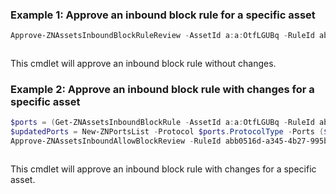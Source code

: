 ### Example 1: Approve an inbound block rule for a specific asset
```powershell
Approve-ZNAssetsInboundBlockRuleReview -AssetId a:a:OtfLGUBq -RuleId abb0516d-a345-4b27-995b-74c772791cc9
```

```output

```

This cmdlet will approve an inbound block rule without changes.

### Example 2: Approve an inbound block rule with changes for a specific asset
```powershell
$ports = (Get-ZNAssetsInboundBlockRule -AssetId a:a:OtfLGUBq -RuleId abb0516d-a345-4b27-995b-74c772791cc9).ItemPortsList
$updatedPorts = New-ZNPortsList -Protocol $ports.ProtocolType -Ports ($ports.Ports+,"1234")
Approve-ZNAssetsInboundAllowBlockReview -RuleId abb0516d-a345-4b27-995b-74c772791cc9 -Reason MissingPortOrProcess -PortsList $updatedPorts
```

```output

```

This cmdlet will approve an inbound block rule with changes for a specific asset.